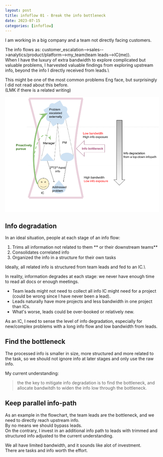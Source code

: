 ```yaml
---
layout: post
title: infoflow 01 - Break the info bottleneck
date: 2023-07-15
categories: [infoflow]
---
```


I am working in a big company and a team not directly facing customers.

The info flows as: customer_escalation-->sales-->analytics/product/platform-->my_team(team leads-->IC(me)).\
When I have the luxury of extra bandwidth to explore complicated but valuable problems, I harvested valuable findings from exploring upstream info, beyond the info I directly received from leads.\

This might be one of the most common problems Eng face, but surprisingly I did not read about this before.\
(LMK if there is a related writing)

![](/images/info_flow_bottleneck.png)

## Info degradation
In an ideal situation, people at each stage of an info flow:
1. Trims all information not related to them ** or their downstream teams**
2. Consolidates correlated info
3. Organized the info in a structure for their own tasks

Ideally, all related info is structured from team leads and fed to an IC.\

In reality, information degrades at each stage: we never have enough time to read all docs or enough meetings.
* Team leads might not need to collect all info IC might need for a project (could be wrong since I have never been a lead).
* Leads naturally have more projects and less bandwidth in one project than ICs.   
* What's worse, leads could be over-booked or relatively new.

As an IC, I need to sense the level of info degradation, especially for new/complex problems with a long info flow and low bandwidth from leads.

## Find the bottleneck
The processed info is smaller in size, more structured and more related to the task, so we should not ignore info at later stages and only use the raw info.

My current understanding: 
> the the key to mitigate info degradation is to find the bottleneck, and allocate bandwitdh to widen the info low through the bottleneck.


## Keep parallel info-path
As an example in the flowchart, the team leads are the bottleneck, and we need to directly reach upstream info.\
By no means we should bypass leads.\
On the contrary, I invest in an additional info path to leads with trimmed and structured info adjusted to the current understanding.

We all have limited bandwidth, and it sounds like alot of investment.\
There are tasks and info worth the effort. 